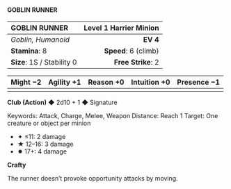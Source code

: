 #### GOBLIN RUNNER

| GOBLIN RUNNER | **Level 1 Harrier Minion** |
|:-------------------------------------------------- | -------------------------:|
| *Goblin, Humanoid* | **EV 4** |
| **Stamina**: 8 | **Speed**: 6 (climb) |
| **Size**: 1S / Stability 0 | **Free Strike**: 2 |

| **Might** −2 | **Agility** +1 | **Reason** +0 | **Intuition** +0 | **Presence** −1 |
| -------- | ---------- | --------- | ------------ | ----------- |
|  |  |  |  |  |

**Club (Action)** ◆ 2d10 + 1 ◆ Signature

Keywords: Attack, Charge, Melee, Weapon
Distance: Reach 1
Target: One creature or object per minion
- ✦ ≤11: 2 damage
- ★ 12–16: 3 damage
- ✸ 17+: 4 damage

**Crafty**

The runner doesn’t provoke opportunity attacks by moving.


